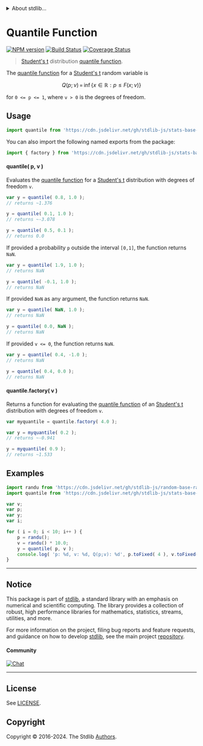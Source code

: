 <!--

@license Apache-2.0

Copyright (c) 2018 The Stdlib Authors.

Licensed under the Apache License, Version 2.0 (the "License");
you may not use this file except in compliance with the License.
You may obtain a copy of the License at

   http://www.apache.org/licenses/LICENSE-2.0

Unless required by applicable law or agreed to in writing, software
distributed under the License is distributed on an "AS IS" BASIS,
WITHOUT WARRANTIES OR CONDITIONS OF ANY KIND, either express or implied.
See the License for the specific language governing permissions and
limitations under the License.

-->


<details>
  <summary>
    About stdlib...
  </summary>
  <p>We believe in a future in which the web is a preferred environment for numerical computation. To help realize this future, we've built stdlib. stdlib is a standard library, with an emphasis on numerical and scientific computation, written in JavaScript (and C) for execution in browsers and in Node.js.</p>
  <p>The library is fully decomposable, being architected in such a way that you can swap out and mix and match APIs and functionality to cater to your exact preferences and use cases.</p>
  <p>When you use stdlib, you can be absolutely certain that you are using the most thorough, rigorous, well-written, studied, documented, tested, measured, and high-quality code out there.</p>
  <p>To join us in bringing numerical computing to the web, get started by checking us out on <a href="https://github.com/stdlib-js/stdlib">GitHub</a>, and please consider <a href="https://opencollective.com/stdlib">financially supporting stdlib</a>. We greatly appreciate your continued support!</p>
</details>

# Quantile Function

[![NPM version][npm-image]][npm-url] [![Build Status][test-image]][test-url] [![Coverage Status][coverage-image]][coverage-url] <!-- [![dependencies][dependencies-image]][dependencies-url] -->

> [Student's t][t-distribution] distribution [quantile function][quantile-function].

<section class="intro">

The [quantile function][quantile-function] for a [Student's t][t-distribution] random variable is

<!-- <equation class="equation" label="eq:t_quantile_function" align="center" raw="Q(p;\nu)\,=\,\inf\left\{ x\in \mathbb{R} : p \le F(x;\nu) \right\}" alt="Quantile function for a Student's t distribution."> -->

```math
Q(p;\nu)\,=\,\inf\left\{ x\in \mathbb{R} : p \le F(x;\nu) \right\}
```

<!-- <div class="equation" align="center" data-raw-text="Q(p;\nu)\,=\,\inf\left\{ x\in \mathbb{R} : p \le F(x;\nu) \right\}" data-equation="eq:t_quantile_function">
    <img src="https://cdn.jsdelivr.net/gh/stdlib-js/stdlib@591cf9d5c3a0cd3c1ceec961e5c49d73a68374cb/lib/node_modules/@stdlib/stats/base/dists/t/quantile/docs/img/equation_t_quantile_function.svg" alt="Quantile function for a Student's t distribution.">
    <br>
</div> -->

<!-- </equation> -->

for `0 <= p <= 1`, where `v > 0` is the degrees of freedom.

</section>

<!-- /.intro -->



<section class="usage">

## Usage

```javascript
import quantile from 'https://cdn.jsdelivr.net/gh/stdlib-js/stats-base-dists-t-quantile@v0.2.1-deno/mod.js';
```

You can also import the following named exports from the package:

```javascript
import { factory } from 'https://cdn.jsdelivr.net/gh/stdlib-js/stats-base-dists-t-quantile@v0.2.1-deno/mod.js';
```

#### quantile( p, v )

Evaluates the [quantile function][quantile-function] for a [Student's t][t-distribution] distribution with degrees of freedom `v`.

```javascript
var y = quantile( 0.8, 1.0 );
// returns ~1.376

y = quantile( 0.1, 1.0 );
// returns ~-3.078

y = quantile( 0.5, 0.1 );
// returns 0.0
```

If provided a probability `p` outside the interval `[0,1]`, the function returns `NaN`.

```javascript
var y = quantile( 1.9, 1.0 );
// returns NaN

y = quantile( -0.1, 1.0 );
// returns NaN
```

If provided `NaN` as any argument, the function returns `NaN`.

```javascript
var y = quantile( NaN, 1.0 );
// returns NaN

y = quantile( 0.0, NaN );
// returns NaN
```

If provided `v <= 0`, the function returns `NaN`.

```javascript
var y = quantile( 0.4, -1.0 );
// returns NaN

y = quantile( 0.4, 0.0 );
// returns NaN
```

#### quantile.factory( v )

Returns a function for evaluating the [quantile function][quantile-function] of an [Student's t][t-distribution] distribution with degrees of freedom `v`.

```javascript
var myquantile = quantile.factory( 4.0 );

var y = myquantile( 0.2 );
// returns ~-0.941

y = myquantile( 0.9 );
// returns ~1.533
```

</section>

<!-- /.usage -->

<section class="examples">

## Examples

<!-- eslint no-undef: "error" -->

```javascript
import randu from 'https://cdn.jsdelivr.net/gh/stdlib-js/random-base-randu@deno/mod.js';
import quantile from 'https://cdn.jsdelivr.net/gh/stdlib-js/stats-base-dists-t-quantile@v0.2.1-deno/mod.js';

var v;
var p;
var y;
var i;

for ( i = 0; i < 10; i++ ) {
    p = randu();
    v = randu() * 10.0;
    y = quantile( p, v );
    console.log( 'p: %d, v: %d, Q(p;v): %d', p.toFixed( 4 ), v.toFixed( 4 ), y.toFixed( 4 ) );
}
```

</section>

<!-- /.examples -->

<!-- Section for related `stdlib` packages. Do not manually edit this section, as it is automatically populated. -->

<section class="related">

</section>

<!-- /.related -->

<!-- Section for all links. Make sure to keep an empty line after the `section` element and another before the `/section` close. -->


<section class="main-repo" >

* * *

## Notice

This package is part of [stdlib][stdlib], a standard library with an emphasis on numerical and scientific computing. The library provides a collection of robust, high performance libraries for mathematics, statistics, streams, utilities, and more.

For more information on the project, filing bug reports and feature requests, and guidance on how to develop [stdlib][stdlib], see the main project [repository][stdlib].

#### Community

[![Chat][chat-image]][chat-url]

---

## License

See [LICENSE][stdlib-license].


## Copyright

Copyright &copy; 2016-2024. The Stdlib [Authors][stdlib-authors].

</section>

<!-- /.stdlib -->

<!-- Section for all links. Make sure to keep an empty line after the `section` element and another before the `/section` close. -->

<section class="links">

[npm-image]: http://img.shields.io/npm/v/@stdlib/stats-base-dists-t-quantile.svg
[npm-url]: https://npmjs.org/package/@stdlib/stats-base-dists-t-quantile

[test-image]: https://github.com/stdlib-js/stats-base-dists-t-quantile/actions/workflows/test.yml/badge.svg?branch=v0.2.1
[test-url]: https://github.com/stdlib-js/stats-base-dists-t-quantile/actions/workflows/test.yml?query=branch:v0.2.1

[coverage-image]: https://img.shields.io/codecov/c/github/stdlib-js/stats-base-dists-t-quantile/main.svg
[coverage-url]: https://codecov.io/github/stdlib-js/stats-base-dists-t-quantile?branch=main

<!--

[dependencies-image]: https://img.shields.io/david/stdlib-js/stats-base-dists-t-quantile.svg
[dependencies-url]: https://david-dm.org/stdlib-js/stats-base-dists-t-quantile/main

-->

[chat-image]: https://img.shields.io/gitter/room/stdlib-js/stdlib.svg
[chat-url]: https://app.gitter.im/#/room/#stdlib-js_stdlib:gitter.im

[stdlib]: https://github.com/stdlib-js/stdlib

[stdlib-authors]: https://github.com/stdlib-js/stdlib/graphs/contributors

[umd]: https://github.com/umdjs/umd
[es-module]: https://developer.mozilla.org/en-US/docs/Web/JavaScript/Guide/Modules

[deno-url]: https://github.com/stdlib-js/stats-base-dists-t-quantile/tree/deno
[deno-readme]: https://github.com/stdlib-js/stats-base-dists-t-quantile/blob/deno/README.md
[umd-url]: https://github.com/stdlib-js/stats-base-dists-t-quantile/tree/umd
[umd-readme]: https://github.com/stdlib-js/stats-base-dists-t-quantile/blob/umd/README.md
[esm-url]: https://github.com/stdlib-js/stats-base-dists-t-quantile/tree/esm
[esm-readme]: https://github.com/stdlib-js/stats-base-dists-t-quantile/blob/esm/README.md
[branches-url]: https://github.com/stdlib-js/stats-base-dists-t-quantile/blob/main/branches.md

[stdlib-license]: https://raw.githubusercontent.com/stdlib-js/stats-base-dists-t-quantile/main/LICENSE

[quantile-function]: https://en.wikipedia.org/wiki/Quantile_function

[t-distribution]: https://en.wikipedia.org/wiki/Student%27s_t-distribution

</section>

<!-- /.links -->
